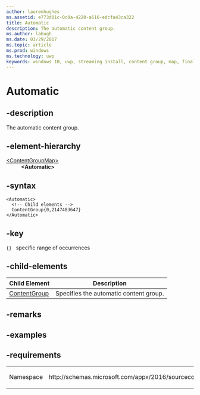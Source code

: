 ```yaml
---
author: laurenhughes
ms.assetid: e773d01c-0c0a-4220-a616-edcfa43ca322 
title: Automatic
description: The automatic content group.
ms.author: lahugh
ms.date: 03/29/2017
ms.topic: article
ms.prod: windows
ms.technology: uwp
keywords: windows 10, uwp, streaming install, content group, map, final content group, automatic content group
---
```


# Automatic

## -description
The automatic content group.

## -element-hierarchy
<dl>
<dt><a href="element-source-contentgroupmap.md">&lt;ContentGroupMap&gt;</a></dt>
<dd><b>&lt;Automatic&gt;</b></dd>
</dl>

## -syntax
```syntax
<Automatic>
  <!-- Child elements -->
  ContentGroup{0,2147483647}
</Automatic>
```

## -key
`{}`   specific range of occurrences

## -child-elements

| Child Element | Description |
|---------------|-------------|
| [ContentGroup](element-source-automatic-contentgroup.md) | Specifies the automatic content group. |

## -remarks

## -examples

## -requirements
<table>
<colgroup>
<col width="50%" />
<col width="50%" />
</colgroup>
<tbody>
<tr class="odd">
<td><p>Namespace</p></td>
<td><p>http://schemas.microsoft.com/appx/2016/sourcecontentgroupmap</p></td>
</tr>
</tbody>
</table>